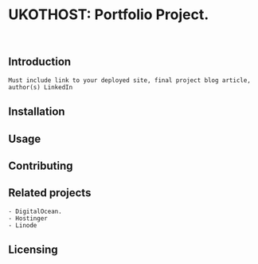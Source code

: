 # UKOTHOST: Portfolio Project.

<br>

## Introduction

    Must include link to your deployed site, final project blog article, author(s) LinkedIn

## Installation

## Usage

## Contributing

## Related projects

    - DigitalOcean.
    - Hostinger
    - Linode

## Licensing
